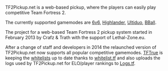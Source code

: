 <span class="bot">TF2Pickup.net</span> is a web-based pickup, where the players can easily play competitive Team Fortress 2.

The currently supported gamemodes are [6v6](/6v6), [Highlander](/9v9), [Ultiduo](/ultiduo), [BBall](/bball).

The project for a web-based Team Fortress 2 pickup system started in February 2013 by Crafz & Trath with the support of Lethal-Zone.eu.

After a change of staff and developers in 2014 the relaunched version of <span class="bot"> TF2Pickup.net </span> now supports all popular competitive gamemodes. [TFTrue](http://tftrue.esport-tools.net) is keeping the [whitelists](/rules) up to date thanks to [whitelist.tf](http://whitelist.tf) and also uploads the logs used by <span class="bot">TF2Pickup.net</span> for ELO/player rankings to [Logs.tf](http://logs.tf).
